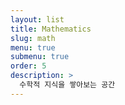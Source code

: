 ```yaml
---
layout: list
title: Mathematics
slug: math
menu: true
submenu: true
order: 5
description: >
  수학적 지식을 쌓아보는 공간
---
```


